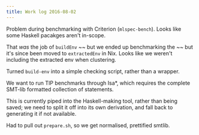 ```yaml
---
title: Work log 2016-08-02
---
```


Problem during benchmarking with Criterion (`mlspec-bench`). Looks like some Haskell pacakges aren't in-scope.

That *was* the job of `buildEnv` ~~ but we ended up benchmarking the ~~ but it's since been moved to `extractedEnv` in Nix. Looks like we weren't including the extracted env when clustering.

Turned `build-env` into a simple checking script, rather than a wrapper.

We want to run TIP benchmarks through Isa*, which requires the complete SMT-lib formatted collection of statements.

This is currently piped into the Haskell-making tool, rather than being saved; we need to split it off into its own derivation, and fall back to generating it if not available.

Had to pull out `prepare.sh`, so we get normalised, prettified smtlib.

